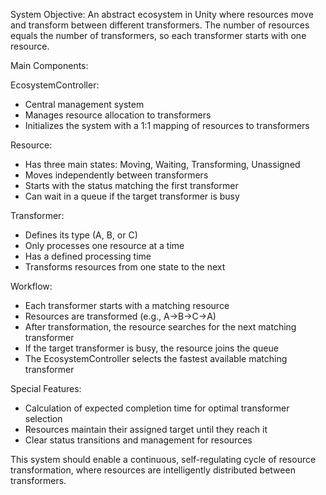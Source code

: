 System Objective:
An abstract ecosystem in Unity where resources move and transform between different transformers. The number of resources equals the number of transformers, so each transformer starts with one resource.

Main Components:

EcosystemController:

- Central management system
- Manages resource allocation to transformers
- Initializes the system with a 1:1 mapping of resources to transformers

Resource:

- Has three main states: Moving, Waiting, Transforming, Unassigned
- Moves independently between transformers
- Starts with the status matching the first transformer
- Can wait in a queue if the target transformer is busy

Transformer:

- Defines its type (A, B, or C)
- Only processes one resource at a time
- Has a defined processing time
- Transforms resources from one state to the next

Workflow:

- Each transformer starts with a matching resource
- Resources are transformed (e.g., A→B→C→A)
- After transformation, the resource searches for the next matching transformer
- If the target transformer is busy, the resource joins the queue
- The EcosystemController selects the fastest available matching transformer

Special Features:

- Calculation of expected completion time for optimal transformer selection
- Resources maintain their assigned target until they reach it
- Clear status transitions and management for resources

This system should enable a continuous, self-regulating cycle of resource transformation, where resources are intelligently distributed between transformers.
